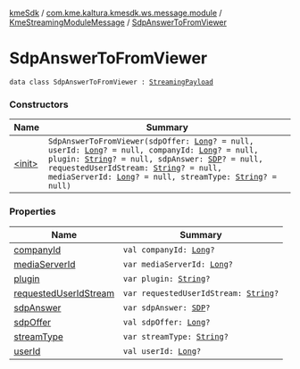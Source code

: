 [kmeSdk](../../../index.md) / [com.kme.kaltura.kmesdk.ws.message.module](../../index.md) / [KmeStreamingModuleMessage](../index.md) / [SdpAnswerToFromViewer](./index.md)

# SdpAnswerToFromViewer

`data class SdpAnswerToFromViewer : `[`StreamingPayload`](../-streaming-payload/index.md)

### Constructors

| Name | Summary |
|---|---|
| [&lt;init&gt;](-init-.md) | `SdpAnswerToFromViewer(sdpOffer: `[`Long`](https://kotlinlang.org/api/latest/jvm/stdlib/kotlin/-long/index.html)`? = null, userId: `[`Long`](https://kotlinlang.org/api/latest/jvm/stdlib/kotlin/-long/index.html)`? = null, companyId: `[`Long`](https://kotlinlang.org/api/latest/jvm/stdlib/kotlin/-long/index.html)`? = null, plugin: `[`String`](https://kotlinlang.org/api/latest/jvm/stdlib/kotlin/-string/index.html)`? = null, sdpAnswer: `[`SDP`](../-streaming-payload/-s-d-p/index.md)`? = null, requestedUserIdStream: `[`String`](https://kotlinlang.org/api/latest/jvm/stdlib/kotlin/-string/index.html)`? = null, mediaServerId: `[`Long`](https://kotlinlang.org/api/latest/jvm/stdlib/kotlin/-long/index.html)`? = null, streamType: `[`String`](https://kotlinlang.org/api/latest/jvm/stdlib/kotlin/-string/index.html)`? = null)` |

### Properties

| Name | Summary |
|---|---|
| [companyId](company-id.md) | `val companyId: `[`Long`](https://kotlinlang.org/api/latest/jvm/stdlib/kotlin/-long/index.html)`?` |
| [mediaServerId](media-server-id.md) | `var mediaServerId: `[`Long`](https://kotlinlang.org/api/latest/jvm/stdlib/kotlin/-long/index.html)`?` |
| [plugin](plugin.md) | `var plugin: `[`String`](https://kotlinlang.org/api/latest/jvm/stdlib/kotlin/-string/index.html)`?` |
| [requestedUserIdStream](requested-user-id-stream.md) | `var requestedUserIdStream: `[`String`](https://kotlinlang.org/api/latest/jvm/stdlib/kotlin/-string/index.html)`?` |
| [sdpAnswer](sdp-answer.md) | `var sdpAnswer: `[`SDP`](../-streaming-payload/-s-d-p/index.md)`?` |
| [sdpOffer](sdp-offer.md) | `val sdpOffer: `[`Long`](https://kotlinlang.org/api/latest/jvm/stdlib/kotlin/-long/index.html)`?` |
| [streamType](stream-type.md) | `var streamType: `[`String`](https://kotlinlang.org/api/latest/jvm/stdlib/kotlin/-string/index.html)`?` |
| [userId](user-id.md) | `val userId: `[`Long`](https://kotlinlang.org/api/latest/jvm/stdlib/kotlin/-long/index.html)`?` |
